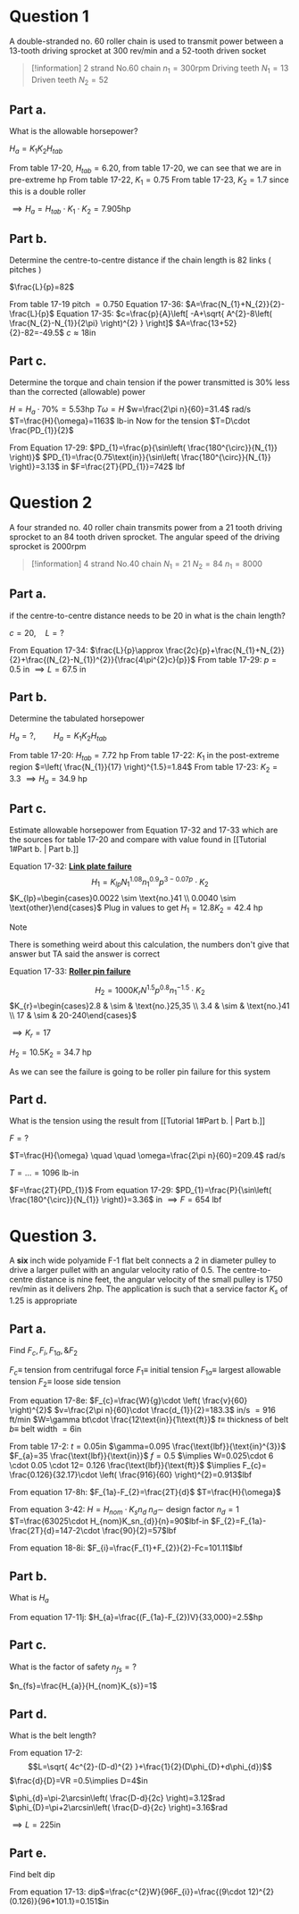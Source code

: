# Question 1

A double-stranded no. $60$ roller chain is used to transmit power between a $13$-tooth driving sprocket at $300$ rev/min and a $52$-tooth driven socket

>[!information]
>$2$ strand
>No.$60$ chain
>$n_{1}=300$rpm
>Driving teeth $N_{1}=13$
>Driven teeth $N_{2}=52$

## Part a.
What is the allowable horsepower?

$H_{a}=K_{1}K_{2}H_{tab}$

From table 17-20, $H_{tab}=6.20$, from table 17-20, we can see that we are in pre-extreme hp
From table 17-22, $K_{1}=0.75$
From table 17-23, $K_{2}=1.7$ since this is a double roller

$\implies H_{a}=H_{tab}\cdot K_{1}\cdot K_{2}=7.905\text{hp}$

## Part b.
Determine the centre-to-centre distance if the chain length is $82$ links ( pitches )

$\frac{L}{p}=82$

From table 17-19 pitch $=0.750$
Equation 17-36: $A=\frac{N_{1}+N_{2}}{2}-\frac{L}{p}$
Equation 17-35: $c=\frac{p}{A}\left[ -A+\sqrt{ A^{2}-8\left( \frac{N_{2}-N_{1}}{2\pi} \right)^{2} } \right]$
$A=\frac{13+52}{2}-82=-49.5$
$c\approx 18$in

## Part c.
Determine the torque and chain tension if the power transmitted is $30$% less than the corrected (allowable) power

$H=H_{a}\cdot 70\%=5.53$hp
$T\omega=H$
$w=\frac{2\pi n}{60}=31.4$ rad/s
$T=\frac{H}{\omega}=1163$ lb-in
Now for the tension $T=D\cdot \frac{PD_{1}}{2}$

From Equation 17-29: $PD_{1}=\frac{p}{\sin\left( \frac{180^{\circ}}{N_{1}} \right)}$
$PD_{1}=\frac{0.75\text{in}}{\sin\left( \frac{180^{\circ}}{N_{1}} \right)}=3.13$ in
$F=\frac{2T}{PD_{1}}=742$ lbf

# Question 2

A four stranded no. $40$ roller chain transmits power from a $21$ tooth driving sprocket to an $84$ tooth driven sprocket. The angular speed of the driving sprocket is $2000$rpm

>[!information]
>$4$ strand
>No.$40$ chain
>$N_{1}=21$
>$N_{2}=84$
>$n_{1}=8000$


## Part a.

if the centre-to-centre distance needs to be $20$ in what is the chain length?

$c=20,\quad L=?$

From Equation 17-34:  $\frac{L}{p}\approx \frac{2c}{p}+\frac{N_{1}+N_{2}}{2}+\frac{(N_{2}-N_{1})^{2}}{\frac{4\pi^{2}c}{p}}$
From table 17-29:  $p=0.5$ in
$\implies L=67.5$ in

## Part b. 

Determine the tabulated horsepower

$H_{a}=?,\qquad H_{a}=K_{1}K_{2}H_{tab}$

From table 17-20:  $H_{tab}=7.72$ hp
From table 17-22:  $K_{1}$ in the post-extreme region $=\left( \frac{N_{1}}{17} \right)^{1.5}=1.84$
From table 17-23:  $K_{2}=3.3$
$\implies H_{a}=34.9$ hp

## Part c.

Estimate allowable horsepower from Equation 17-32 and 17-33 which are the sources for table 17-20 and compare with value found in [[Tutorial 1#Part b. | Part b.]]  

Equation 17-32:  <u><b>Link plate failure</u> </b>
$$H_{1}=K_{lp}N_{1}^{1.08}n_{1}^{0.9}p^{3-0.07p}\cdot K_{2}$$
$K_{lp}=\begin{cases}0.0022 \sim \text{no.}41 \\ 0.0040 \sim \text{other}\end{cases}$
Plug in values to get $H_{1}=12.8K_{2}=42.4$ hp

>[!note]
>There is something weird about this calculation, the numbers don't give that answer but TA said the answer is correct

Equation 17-33:  <u><b>Roller pin failure</u></b>

$$H_{2}=1000K_{r}N^{1.5}p^{0.8}n_{1}^{-1.5}\cdot K_{2}$$
$K_{r}=\begin{cases}2.8 & \sim & \text{no.}25,35 \\ 3.4 & \sim & \text{no.}41 \\ 17 & \sim & 20-240\end{cases}$

$\implies K_{r}=17$

$H_{2}=10.5K_{2}=34.7$ hp

As we can see the failure is going to be roller pin failure for this system

## Part d.

What is the tension using the result from [[Tutorial 1#Part b. | Part b.]]

$F=?$

$T=\frac{H}{\omega} \quad \quad \omega=\frac{2\pi n}{60}=209.4$ rad/s

$T=\dots=1096$ lb-in

$F=\frac{2T}{PD_{1}}$
From equation 17-29:  $PD_{1}=\frac{P}{\sin\left( \frac{180^{\circ}}{N_{1}} \right)}=3.36$ in
$\implies F=654$ lbf


# Question 3.

A **six** inch wide polyamide F-1 flat belt connects a 2 in diameter pulley to drive a larger pullet with an angular velocity ratio of 0.5. The centre-to-centre distance is nine feet, the 
angular velocity of the small pulley is $1750$ rev/min as it delivers $2$hp. The application is such that a service factor $K_{s}$ of $1.25$ is appropriate

## Part a.

Find $F_{c},F_{i},F_{1a},\&F_{2}$

$F_{c}\equiv$ tension from centrifugal force
$F_{1}\equiv$ initial tension
$F_{1a}\equiv$ largest allowable tension
$F_{2}\equiv$ loose side tension

From equation 17-8e:  $F_{c}=\frac{W}{g}\cdot \left( \frac{v}{60} \right)^{2}$
$v=\frac{2\pi n}{60}\cdot \frac{d_{1}}{2}=183.3$ in/s $=916$ ft/min
$W=\gamma bt\cdot \frac{12\text{in}}{1\text{ft}}$
$t\equiv$ thickness of belt
$b\equiv$ belt width $=6$in

From table 17-2:
	$t=0.05$in
	$\gamma=0.095 \frac{\text{lbf}}{\text{in}^{3}}$
	$F_{a}=35 \frac{\text{lbf}}{\text{in}}$
	$f=0.5$
$\implies W=0.025\cdot 6 \cdot 0.05 \cdot 12= 0.126 \frac{\text{lbf}}{\text{ft}}$
$\implies F_{c}= \frac{0.126}{32.17}\cdot \left( \frac{916}{60} \right)^{2}=0.913$lbf

From equation 17-8h: $F_{1a}-F_{2}=\frac{2T}{d}$
$T=\frac{H}{\omega}$

From equation 3-42:  $H=H_{nom}\cdot K_{s}n_{d}$
$n_{d}\sim$ design factor
$n_{d}=1$
$T=\frac{63025\cdot H_{nom}K_sn_{d}}{n}=90$lbf-in
$F_{2}=F_{1a}-\frac{2T}{d}=147-2\cdot \frac{90}{2}=57$lbf

From equation 18-8i:  $F_{i}=\frac{F_{1}+F_{2}}{2}-Fc=101.11$lbf

## Part b.

What is $H_{a}$

From equation 17-11j:  $H_{a}=\frac{(F_{1a}-F_{2})V}{33,000}=2.5$hp

## Part c.

What is the factor of safety $n_{fs}=?$

$n_{fs}=\frac{H_{a}}{H_{nom}K_{s}}=1$

## Part d. 

What is the belt length?

From equation 17-2:  
$$L=\sqrt{ 4c^{2}-(D-d)^{2} }+\frac{1}{2}(D\phi_{D}+d\phi_{d})$$
$\frac{d}{D}=VR =0.5\implies D=4$in

$\phi_{d}=\pi-2\arcsin\left( \frac{D-d}{2c} \right)=3.12$rad
$\phi_{D}=\pi+2\arcsin\left( \frac{D-d}{2c} \right)=3.16$rad

$\implies L=225$in

## Part e.

Find belt dip

From equation 17-13:  dip$=\frac{c^{2}W}{96F_{i}}=\frac{(9\cdot 12)^{2}(0.126)}{96*101.1}=0.151$in